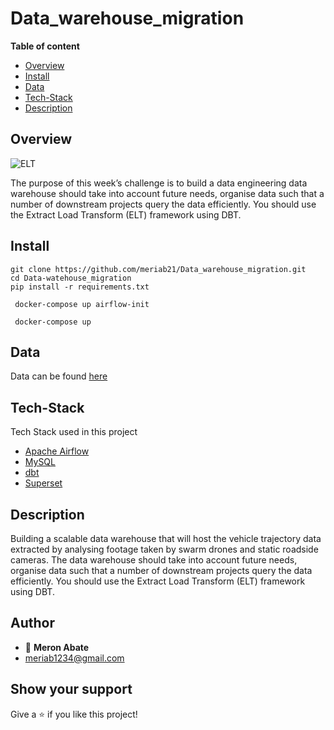 # Data_warehouse_migration
**Table of content**

- [Overview](#overview)
- [Install](#install)
- [Data](#data)
- [Tech-Stack](#tech-Stack)
- [Description](#description)

## Overview
![ELT](https://user-images.githubusercontent.com/45142893/180853321-b0b130ca-ed6c-4564-914f-76f88516a4ce.png)

The purpose of this week’s challenge is to build a data engineering data warehouse should take into account future needs, organise data such that a number of downstream projects query the data efficiently. You should use the Extract Load Transform (ELT) framework using DBT.

## Install

```
git clone https://github.com/meriab21/Data_warehouse_migration.git
cd Data-watehouse_migration
pip install -r requirements.txt
```
     docker-compose up airflow-init

     docker-compose up
    

## Data

Data can be found [here](https://open-traffic.epfl.ch/index.php/downloads/#1599047632450-ebe509c8-1330)

## Tech-Stack
Tech Stack used in this project

-   [Apache Airflow](https://airflow.apache.org/docs/apache-airflow/stable/)
-   [MySQL](https://www.mysql.com/)
-   [dbt](https://docs.getdbt.com/)
-   [Superset](https://superset.apache.org/)

## Description

Building a scalable data warehouse that will host the vehicle trajectory data extracted by analysing footage taken by swarm drones and static roadside cameras.
The data warehouse should take into account future needs, organise data such that a number of downstream projects query the data efficiently. You should use the Extract Load Transform (ELT) framework using DBT.

## Author

- 👤 **Meron Abate**
- meriab1234@gmail.com

## Show your support

Give a ⭐ if you like this project!
